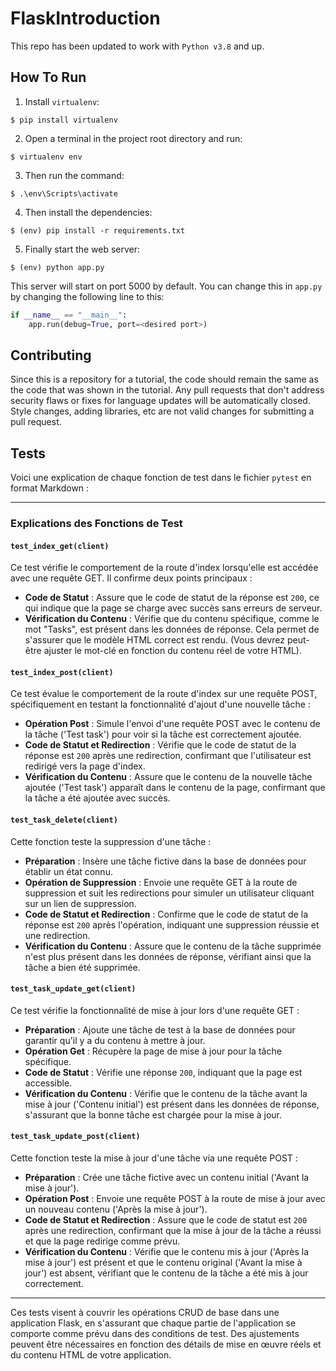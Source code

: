 # FlaskIntroduction

This repo has been updated to work with `Python v3.8` and up.

## How To Run
1. Install `virtualenv`:
```
$ pip install virtualenv
```

2. Open a terminal in the project root directory and run:
```
$ virtualenv env
```

3. Then run the command:
```
$ .\env\Scripts\activate
```

4. Then install the dependencies:
```
$ (env) pip install -r requirements.txt
```

5. Finally start the web server:
```
$ (env) python app.py
```

This server will start on port 5000 by default. You can change this in `app.py` by changing the following line to this:

```python
if __name__ == "__main__":
    app.run(debug=True, port=<desired port>)
```

## Contributing

Since this is a repository for a tutorial, the code should remain the same as the code that was shown in the tutorial. Any pull requests that don't address security flaws or fixes for language updates will be automatically closed. Style changes, adding libraries, etc are not valid changes for submitting a pull request.


## Tests
Voici une explication de chaque fonction de test dans le fichier `pytest` en format Markdown :

---

### Explications des Fonctions de Test

#### `test_index_get(client)`
Ce test vérifie le comportement de la route d'index lorsqu'elle est accédée avec une requête GET. Il confirme deux points principaux :
- **Code de Statut** : Assure que le code de statut de la réponse est `200`, ce qui indique que la page se charge avec succès sans erreurs de serveur.
- **Vérification du Contenu** : Vérifie que du contenu spécifique, comme le mot "Tasks", est présent dans les données de réponse. Cela permet de s'assurer que le modèle HTML correct est rendu. (Vous devrez peut-être ajuster le mot-clé en fonction du contenu réel de votre HTML).

#### `test_index_post(client)`
Ce test évalue le comportement de la route d'index sur une requête POST, spécifiquement en testant la fonctionnalité d'ajout d'une nouvelle tâche :
- **Opération Post** : Simule l'envoi d'une requête POST avec le contenu de la tâche ('Test task') pour voir si la tâche est correctement ajoutée.
- **Code de Statut et Redirection** : Vérifie que le code de statut de la réponse est `200` après une redirection, confirmant que l'utilisateur est redirigé vers la page d'index.
- **Vérification du Contenu** : Assure que le contenu de la nouvelle tâche ajoutée ('Test task') apparaît dans le contenu de la page, confirmant que la tâche a été ajoutée avec succès.

#### `test_task_delete(client)`
Cette fonction teste la suppression d'une tâche :
- **Préparation** : Insère une tâche fictive dans la base de données pour établir un état connu.
- **Opération de Suppression** : Envoie une requête GET à la route de suppression et suit les redirections pour simuler un utilisateur cliquant sur un lien de suppression.
- **Code de Statut et Redirection** : Confirme que le code de statut de la réponse est `200` après l'opération, indiquant une suppression réussie et une redirection.
- **Vérification du Contenu** : Assure que le contenu de la tâche supprimée n'est plus présent dans les données de réponse, vérifiant ainsi que la tâche a bien été supprimée.

#### `test_task_update_get(client)`
Ce test vérifie la fonctionnalité de mise à jour lors d'une requête GET :
- **Préparation** : Ajoute une tâche de test à la base de données pour garantir qu'il y a du contenu à mettre à jour.
- **Opération Get** : Récupère la page de mise à jour pour la tâche spécifique.
- **Code de Statut** : Vérifie une réponse `200`, indiquant que la page est accessible.
- **Vérification du Contenu** : Vérifie que le contenu de la tâche avant la mise à jour ('Contenu initial') est présent dans les données de réponse, s'assurant que la bonne tâche est chargée pour la mise à jour.

#### `test_task_update_post(client)`
Cette fonction teste la mise à jour d'une tâche via une requête POST :
- **Préparation** : Crée une tâche fictive avec un contenu initial ('Avant la mise à jour').
- **Opération Post** : Envoie une requête POST à la route de mise à jour avec un nouveau contenu ('Après la mise à jour').
- **Code de Statut et Redirection** : Assure que le code de statut est `200` après une redirection, confirmant que la mise à jour de la tâche a réussi et que la page redirige comme prévu.
- **Vérification du Contenu** : Vérifie que le contenu mis à jour ('Après la mise à jour') est présent et que le contenu original ('Avant la mise à jour') est absent, vérifiant que le contenu de la tâche a été mis à jour correctement.

---

Ces tests visent à couvrir les opérations CRUD de base dans une application Flask, en s'assurant que chaque partie de l'application se comporte comme prévu dans des conditions de test. Des ajustements peuvent être nécessaires en fonction des détails de mise en œuvre réels et du contenu HTML de votre application.